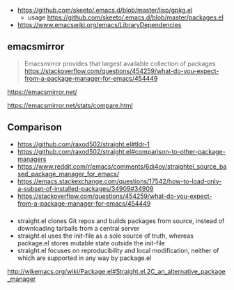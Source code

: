 - https://github.com/skeeto/.emacs.d/blob/master/lisp/gpkg.el
  - usage https://github.com/skeeto/.emacs.d/blob/master/packages.el
- https://www.emacswiki.org/emacs/LibraryDependencies

## emacsmirror

>Emacsmirror provides that largest available collection of packages https://stackoverflow.com/questions/454259/what-do-you-expect-from-a-package-manager-for-emacs/454449

https://emacsmirror.net/

https://emacsmirror.net/stats/compare.html

## Comparison

- https://github.com/raxod502/straight.el#tldr-1
- https://github.com/raxod502/straight.el#comparison-to-other-package-managers
- https://www.reddit.com/r/emacs/comments/6di4oy/straightel_source_based_package_manager_for_emacs/
- https://emacs.stackexchange.com/questions/17542/how-to-load-only-a-subset-of-installed-packages/34909#34909
- https://stackoverflow.com/questions/454259/what-do-you-expect-from-a-package-manager-for-emacs/454449


###

- straight.el clones Git repos and builds packages from source, instead of downloading tarballs from a central server
- straight.el uses the init-file as a sole source of truth, whereas package.el stores mutable state outside the init-file
- straight.el focuses on reproducibility and local modification, neither of which are supported in any way by package.el

http://wikemacs.org/wiki/Package.el#Straight.el.2C_an_alternative_package_manager